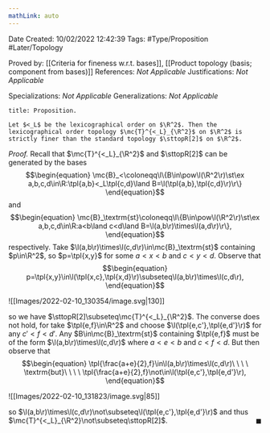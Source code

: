 ```yaml
---
mathLink: auto
---
```


<div class="topSpace"></div>

Date Created: 10/02/2022 12:42:39
Tags: #Type/Proposition #Later/Topology

Proved by: [[Criteria for fineness w.r.t. bases]], [[Product topology (basis; component from bases)]]
References: <i>Not Applicable</i>
Justifications: <i>Not Applicable</i>

Specializations: <i>Not Applicable</i>
Generalizations: <i>Not Applicable</i>

``` ad-Proposition
title: Proposition.

Let $<_L$ be the lexicographical order on $\R^2$. Then the lexicographical order topology $\mc{T}^{<_L}_{\R^2}$ on $\R^2$ is strictly finer than the standard topology $\sttopR[2]$ on $\R^2$.

```

<i>Proof.</i> Recall that $\mc{T}^{<_L}_{\R^2}$ and $\sttopR[2]$ can be generated by the bases
$$\begin{equation}
    \mc{B}_<\coloneqq\l\{B\in\pow\l(\R^2\r)\st\ex a,b,c,d\in\R:\tpl{a,b}<_L\tpl{c,d}\land B=\l(\tpl{a,b},\tpl{c,d}\r)\r\}
\end{equation}$$
and
$$\begin{equation}
    \mc{B}_\textrm{st}\coloneqq\l\{B\in\pow\l(\R^2\r)\st\ex a,b,c,d\in\R:a<b\land c<d\land B=\l(a,b\r)\times\l(a,d\r)\r\},
\end{equation}$$
respectively. Take $\l(a,b\r)\times\l(c,d\r)\in\mc{B}_\textrm{st}$ containing $p\in\R^2$, so $p=\tpl{x,y}$ for some $a<x<b$ and $c<y<d$. Observe that
$$\begin{equation}
    p=\tpl{x,y}\in\l(\tpl{x,c},\tpl{x,d}\r)\subseteq\l(a,b\r)\times\l(c,d\r),
\end{equation}$$

![[Images/2022-02-10_130354/image.svg|130]]

so we have $\sttopR[2]\subseteq\mc{T}^{<_L}_{\R^2}$. The converse does not hold, for take $\tpl{e,f}\in\R^2$ and choose $\l(\tpl{e,c'},\tpl{e,d'}\r)$ for any $c'<f<d'$. Any $B\in\mc{B}_\textrm{st}$ containing $\tpl{e,f}$ must be of the form $\l(a,b\r)\times\l(c,d\r)$ where $a<e<b$ and $c<f<d$. But then observe that
$$\begin{equation}
    \tpl{\frac{a+e}{2},f}\in\l(a,b\r)\times\l(c,d\r)\ \ \ \ \textrm{but}\ \ \ \ \tpl{\frac{a+e}{2},f}\not\in\l(\tpl{e,c'},\tpl{e,d'}\r),
\end{equation}$$

![[Images/2022-02-10_131823/image.svg|85]]

so $\l(a,b\r)\times\l(c,d\r)\not\subseteq\l(\tpl{e,c'},\tpl{e,d'}\r)$ and thus $\mc{T}^{<_L}_{\R^2}\not\subseteq\sttopR[2]$.<span style="float:right;">$\blacksquare$</span>
